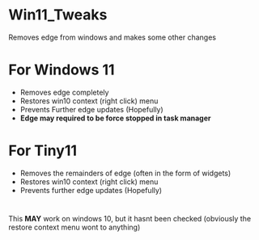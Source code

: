 # Win11_Tweaks
Removes edge from windows and makes some other changes
# For Windows 11
- Removes edge completely
- Restores win10 context (right click) menu
- Prevents Further edge updates (Hopefully)
- **Edge may required to be force stopped in task manager**

# For Tiny11
- Removes the remainders of edge (often in the form of widgets)
- Restores win10 context (right click) menu
- Prevents further edge updates (Hopefully)

#
This **MAY** work on windows 10, but it hasnt been checked (obviously the restore context menu wont to anything)
